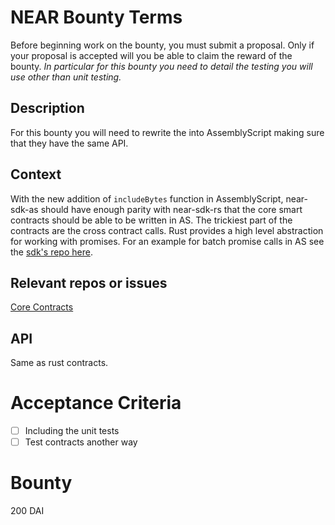 # NEAR Bounty Terms

Before beginning work on the bounty, you must submit a proposal. Only if your proposal is accepted will you be able to claim the reward of the bounty. *In particular for this bounty you need to detail the testing you will use other than unit testing.*

## Description

For this bounty you will need to rewrite the []() into AssemblyScript making sure that they have the same API.

## Context

With the new addition of `includeBytes` function in AssemblyScript, near-sdk-as should have enough parity with near-sdk-rs that the core smart contracts should be able to be written in AS. The trickiest part of the contracts are the cross contract calls. Rust provides a high level abstraction for working with promises. For an example for batch promise calls in AS see the [sdk's repo here](https://github.com/near/near-sdk-as/blob/master/assembly/__tests__/sentences.ts).

## Relevant repos or issues

[Core Contracts](https://github.com/near/core-contracts)

## API
Same as rust contracts.

# Acceptance Criteria
* [  ] Including the unit tests
* [  ] Test contracts another way

# Bounty
200 DAI
